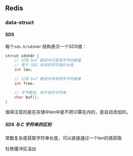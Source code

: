 ## Redis
### data-struct
#### SDS

每个`sds.h/sdshdr` 结构表示一个SDS值：

```c
strcut sdshdr {
    // 记录 buf 数组中已使用字节的数量
    // 等于 SDS 所保存字符串的长度
    int len;

    // 记录 buf 数组中未使用字节的数量
    int free;

    // 字节数组，用于保存字符串
    char buf[];
}
```

值得注意的是在存储中len中是不把\0算在内的，是自动添加的。

##### SDS 与 C 字符串的区别

常数复杂度获取字符串长度，可以直接通过一个len的值获取

杜绝缓冲区溢出
